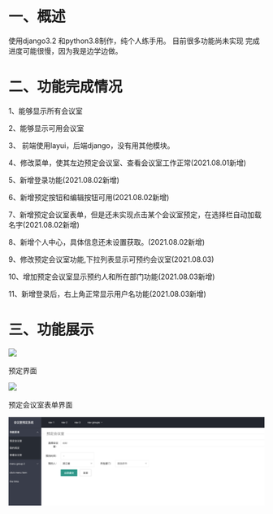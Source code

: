 # 一、概述
使用django3.2 和python3.8制作，纯个人练手用。
目前很多功能尚未实现
完成进度可能很慢，因为我是边学边做。

# 二、功能完成情况
1、能够显示所有会议室

2、能够显示可用会议室

3、 前端使用layui，后端django，没有用其他模块。

4、修改菜单，使其左边预定会议室、查看会议室工作正常(2021.08.01新增)

5、新增登录功能(2021.08.02新增)

6、新增预定按钮和编辑按钮可用(2021.08.02新增)

7、新增预定会议室表单，但是还未实现点击某个会议室预定，在选择栏自动加载名字(2021.08.02新增)

8、新增个人中心，具体信息还未设置获取。(2021.08.02新增)

9、修改预定会议室功能,下拉列表显示可预约会议室(2021.08.03)

10、增加预定会议室显示预约人和所在部门功能(2021.08.03新增)

11、新增登录后，右上角正常显示用户名功能(2021.08.03新增)



# 三、功能展示

![](https://xucg.info/wp-content/uploads/2021/07/1.jpg)

预定界面

![](https://xucg.info/wp-content/uploads/2021/07/2.jpg)

预定会议室表单界面

![img_1.png](img_1.png)